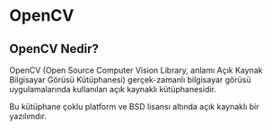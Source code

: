 # OpenCV

## OpenCV Nedir?

OpenCV (Open Source Computer Vision Library, anlamı Açık Kaynak Bilgisayar Görüsü Kütüphanesi) gerçek-zamanlı bilgisayar görüsü uygulamalarında kullanılan açık kaynaklı kütüphanesidir. 

Bu kütüphane çoklu platform ve BSD lisansı altında açık kaynaklı bir yazılımdır.
